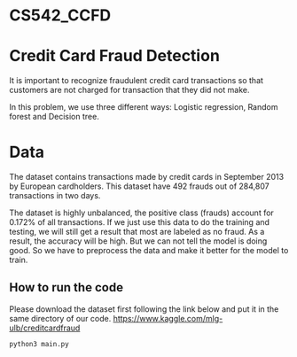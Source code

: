 # CS542_CCFD

# Credit Card Fraud Detection
It is important to recognize fraudulent credit card transactions so that customers are not charged for transaction that they did not make.

In this problem, we use three different ways: Logistic regression, Random forest and Decision tree.

# Data
The dataset contains transactions made by credit cards in September 2013 by European cardholders. This dataset have 492 frauds out of 284,807 transactions in two days. 

The dataset is highly unbalanced, the positive class (frauds) account for 0.172% of all transactions. If we just use this data to do the training and testing, we will still get a result that most are labeled as no fraud. As a result, the accuracy will be high. But we can not tell the model is doing good. So we have to preprocess the data and make it better for the model to train. 

## How to run the code
Please download the dataset first following the link below and put it in the same directory of our code.
https://www.kaggle.com/mlg-ulb/creditcardfraud
```
python3 main.py
```

